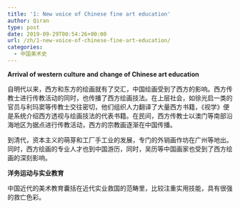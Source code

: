 ```yaml
---
title: '1: New voice of Chinese fine art education'
author: Qiran
type: post
date: 2019-09-29T00:54:26+00:00
url: /zh/1-new-voice-of-chinese-fine-art-education/
categories:
  - 中国美术史
---
```

**Arrival of western culture and change of Chinese art education**

自明代以来，西方和东方的绘画就有了交汇，中国绘画受到了西方的影响。西方传教士进行传教活动的同时，也传播了西方绘画技法。在上层社会，如徐光启一类的官员与利玛窦等传教士交往密切，他们组织人力翻译了大量西方书籍，《视学》便是系统介绍西方透视与绘画技法的代表书籍。在民间，西方传教士以澳门等南部沿海地区为据点进行传教活动，西方的宗教画逐渐在中国传播。

到清代，资本主义的萌芽和工厂手工业的发展，专门的外销画作坊在广州等地出。同时，西方绘画的专业人才也到中国游历，同时，吴历等中国画家也受到了西方绘画的深刻影响。

**洋务运动与实业教育**

中国近代的美术教育囊括在近代实业救国的范畴里，比较注重实用技能，具有很强的救亡色彩。
